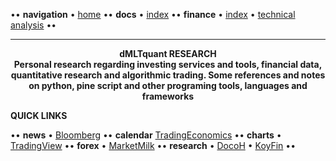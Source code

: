 [//]: # (START - Navigation between Markdown pages inside of GitHub.)

•• **navigation** • [home](/README.md) •• **docs** • [index](/docs/index.md) •• **finance** • [index](/finance/index.md) • [technical analysis](/finance/index.md#technical-analysis) ••

[//]: # (END - Navigation between Markdown pages inside of GitHub.)

---

<p align="center">
  <b>dMLTquant RESEARCH</b></br>
  <b>Personal research regarding investing services and tools, financial data, quantitative research and algorithmic trading. Some references and notes on python, pine script and other programing tools, languages and frameworks</b>
</p> 

**QUICK LINKS**

•• **news** • [Bloomberg](https://www.bloomberg.com/) •• **calendar** [TradingEconomics](https://tradingeconomics.com/calendar) •• **charts** • [TradingView](https://www.tradingview.com/) •• **forex** • [MarketMilk](https://marketmilk.babypips.com) •• **research** • [DocoH](https://docoh.com/) • [KoyFin](https://app.koyfin.com/) ••

